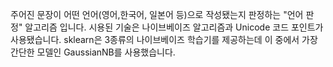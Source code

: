 주어진 문장이 어떤 언어(영어,한국어, 일본어 등)으로 작성됐는지 판정하는 "언어 판정" 알고리즘 입니다. 시용된 기술은 나이브베이즈 알고리즘과 Unicode 코드 포인트가 사용됐습니다.
sklearn은 3종류의 나이브베이즈 학습기를 제공하는데 이 중에서 가장 간단한 모델인 GaussianNB를 사용했습니다. 
